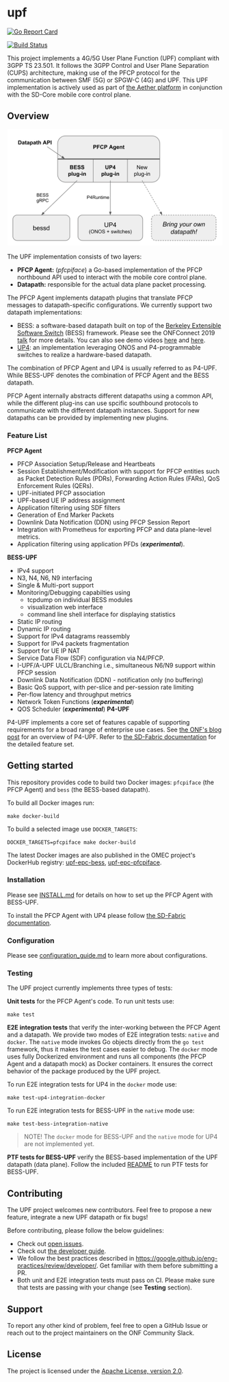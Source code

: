 <!--
SPDX-License-Identifier: Apache-2.0
Copyright 2019 Intel Corporation
-->

# upf

[![Go Report Card](https://goreportcard.com/badge/github.com/omec-project/upf)](https://goreportcard.com/report/github.com/omec-project/upf)

[![Build Status](https://jenkins.onosproject.org/buildStatus/icon?job=bess-upf-linerate-tests&subject=Linerate+Tests)](https://jenkins.onosproject.org/job/bess-upf-linerate-tests/)

This project implements a 4G/5G User Plane Function (UPF) compliant with 3GPP TS 23.501. It follows the 3GPP Control and User Plane Separation (CUPS) architecture, making use of the PFCP protocol for the communication between SMF (5G) or SPGW-C (4G) and UPF.
This UPF implementation is actively used as part of [the Aether platform](https://opennetworking.org/aether/) in conjunction with the SD-Core mobile core control plane.

## Overview

![UPF overview](./docs/images/upf-overview.jpg)

The UPF implementation consists of two layers:

- **PFCP Agent:** (_pfcpiface_) a Go-based implementation of the PFCP northbound API used to interact with the mobile core control plane.
- **Datapath:** responsible for the actual data plane packet processing.

The PFCP Agent implements datapath plugins that translate
  PFCP messages to datapath-specific configurations. We currently support two datapath implementations:
  - BESS: a software-based datapath built on top of the [Berkeley Extensible Software Switch](https://github.com/NetSys/bess/) (BESS) framework.
    Please see the ONFConnect 2019 [talk](https://www.youtube.com/watch?v=fqJGWcwcOxE) for more details. You can also see demo videos [here](https://www.youtube.com/watch?v=KxK64jalKHw) and [here](https://youtu.be/rWnZuJeUWi4).
  - [UP4](https://github.com/omec-project/up4): an implementation leveraging ONOS and P4-programmable switches to realize a hardware-based datapath.

The combination of PFCP Agent and UP4 is usually referred to as P4-UPF. While BESS-UPF denotes the combination of PFCP Agent and the BESS datapath.

PFCP Agent internally abstracts different datapaths using a common API, while the different plug-ins can use spcific southbound protocols to communicate with the different datapath instances. Support for new datapaths can be provided by implementing new plugins.

### Feature List

**PFCP Agent**

* PFCP Association Setup/Release and Heartbeats
* Session Establishment/Modification with support for PFCP entities such as Packet Detection Rules (PDRs), Forwarding Action Rules (FARs),
QoS Enforcement Rules (QERs).
* UPF-initiated PFCP association
* UPF-based UE IP address assignment
* Application filtering using SDF filters
* Generation of End Marker Packets
* Downlink Data Notification (DDN) using PFCP Session Report
* Integration with Prometheus for exporting PFCP and data plane-level metrics.
* Application filtering using application PFDs (_**experimental**_).

**BESS-UPF**

* IPv4 support
* N3, N4, N6, N9 interfacing
* Single & Multi-port support
* Monitoring/Debugging capabilties using
  - tcpdump on individual BESS modules
  - visualization web interface
  - command line shell interface for displaying statistics
* Static IP routing
* Dynamic IP routing
* Support for IPv4 datagrams reassembly
* Support for IPv4 packets fragmentation
* Support for UE IP NAT
* Service Data Flow (SDF) configuration via N4/PFCP.
* I-UPF/A-UPF ULCL/Branching i.e., simultaneous N6/N9 support within PFCP session
* Downlink Data Notification (DDN) - notification only (no buffering)
* Basic QoS support, with per-slice and per-session rate limiting
* Per-flow latency and throughput metrics
* Network Token Functions (_**experimental**_)
* QOS Scheduler (_**experimental**_)
**P4-UPF**

P4-UPF implements a core set of features capable of supporting requirements for a broad range of enterprise use cases.
See [the ONF's blog post](https://opennetworking.org/news-and-events/blog/using-p4-and-programmable-switches-to-implement-a-4g-5g-upf-in-aether/) for an overview of P4-UPF.
Refer to [the SD-Fabric documentation](https://docs.sd-fabric.org/master/advanced/upf.html) for the detailed feature set.

## Getting started

This repository provides code to build two Docker images: `pfcpiface` (the PFCP Agent) and `bess` (the BESS-based datapath).

To build all Docker images run:

```
make docker-build
```

To build a selected image use `DOCKER_TARGETS`:

```
DOCKER_TARGETS=pfcpiface make docker-build
```

The latest Docker images are also published in the OMEC project's DockerHub registry: [upf-epc-bess](https://hub.docker.com/r/omecproject/upf-epc-bess), [upf-epc-pfcpiface](https://hub.docker.com/r/omecproject/upf-epc-pfcpiface).

### Installation

Please see [INSTALL.md](docs/INSTALL.md) for details on how to set up the PFCP Agent with BESS-UPF.

To install the PFCP Agent with UP4 please follow [the SD-Fabric documentation](https://docs.sd-fabric.org/master/index.html).

### Configuration

Please see [configuration_guide.md](docs/configuration_guide.md) to learn more about configurations.

### Testing

The UPF project currently implements three types of tests:

**Unit tests** for the PFCP Agent's code. To run unit tests use:

```
make test
```

**E2E integration tests** that verify the inter-working between the PFCP Agent and a datapath.
We provide two modes of E2E integration tests: `native` and `docker`.
The `native` mode invokes Go objects directly from the `go test` framework, thus it makes the test cases easier to debug.
The `docker` mode uses fully Dockerized environment and runs all components (the PFCP Agent and a datapath mock) as Docker containers. It ensures the correct behavior of the package produced by the UPF project.

To run E2E integration tests for UP4 in the `docker` mode use:

```
make test-up4-integration-docker
```

To run E2E integration tests for BESS-UPF in the `native` mode use:

```
make test-bess-integration-native
```

> NOTE! The `docker` mode for BESS-UPF and the `native` mode for UP4 are not implemented yet.

**PTF tests for BESS-UPF** verify the BESS-based implementation of the UPF datapath (data plane).
Follow the included [README](./ptf/README.md) to run PTF tests for BESS-UPF.

## Contributing

The UPF project welcomes new contributors. Feel free to propose a new feature, integrate a new UPF datapath or fix bugs!

Before contributing, please follow the below guidelines:

* Check out [open issues](https://github.com/omec-project/upf/issues).
* Check out [the developer guide](./docs/developer-guide.md).
* We follow the best practices described in https://google.github.io/eng-practices/review/developer/. Get familiar with them before submitting a PR.
* Both unit and E2E integration tests must pass on CI. Please make sure that tests are passing with your change (see **Testing** section).

## Support

To report any other kind of problem, feel free to open a GitHub Issue or reach out to the project maintainers on the ONF Community Slack.

## License

The project is licensed under the [Apache License, version 2.0](./LICENSES/Apache-2.0.txt).
